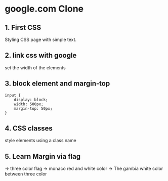 # google.com Clone

## 1. First CSS

Styling CSS page with simple text.

## 2. link css with google

set the width of the elements

## 3. block element and margin-top

```
input {
    display: block;
    width: 500px;
    margin-top: 50px;
}

```

## 4. CSS classes

style elements using a class name

## 5. Learn Margin via flag

-> three color flag
-> monaco red and white color
-> The gambia white color between three color
